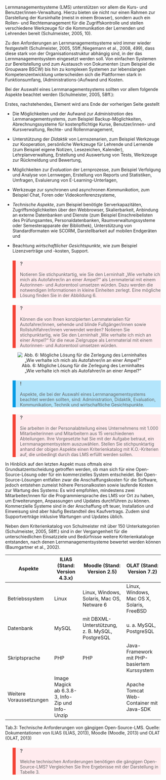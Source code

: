 <!-- filename: 04_Lernmanagementsysteme_Lernende_und_Kurse_verwalten.md -->
<!-- title: Lernmanagementsysteme: Lernende und Kurse verwalten -->

Lernmanagementsysteme (LMS) unterstützen vor allem die Kurs- und Benutzer/innen-Verwaltung. Hierzu bieten sie nicht nur einen Rahmen zur Darstellung der Kursinhalte (meist in einem Browser), sondern auch ein Rollen- und Rechtemanagement für die Zugriffskontrolle und stellen verschiedene Werkzeuge für die Kommunikation der Lernenden und Lehrenden bereit (Schulmeister, 2005, 10).

Zu den Anforderungen an Lernmanagementsysteme wird immer wieder festgestellt (Schulmeister, 2005, 55ff.;Niegemann et al., 2008, 499), dass diese stark von der Organisationsstruktur abhängig sind, in der das Lernmanagementsystem eingesetzt werden soll. Von einfachen Systemen zur Bereitstellung und zum Austausch von Dokumenten (zum Beispiel die Groupware BSCW) bis hin zu komplexen Systemen zur lebenslangen Kompetenzentwicklung unterscheiden sich die Plattformen stark in Funktionsumfang, (Administrations-)Aufwand und Kosten.

Bei der Auswahl eines Lernmanagementsystems sollten vor allem folgende Aspekte beachtet werden (Schulmeister, 2005, 58ff.):

Erstes, nachstehendes, Element wird ans Ende der vorherigen Seite gestellt

- Die Möglichkeiten und der Aufwand zur *Administration* des Lernmanagementsystems, zum Beispiel Backup-Möglichkeiten, Abrechnungssysteme für kostenpflichtige Kurse, Benutzer/innen- und Kursverwaltung, Rechte- und Rollenmanagement,
- Unterstützung der *Didaktik* von Lernszenarien, zum Beispiel Werkzeuge zur Kooperation, persönliche Werkzeuge für Lehrende und Lernende (zum Beispiel eigene Notizen, Lesezeichen, Kalender), Lehrplanverwaltung, Erstellung und Auswertung von Tests, Werkzeuge zur Rückmeldung und Bewertung,

- Möglichkeiten zur *Evaluation* der Lernprozesse, zum Beispiel Verfolgung und Analyse von Lernwegen, Erstellung von Reports und Statistiken, Umfragen, Evaluierung von E-Learning-Unterlagen,
- Werkzeuge zur synchronen und asynchronen *Kommunikation*, zum Beispiel Chat, Foren oder Videokonferenzsysteme,
- *Technische Aspekte*, zum Beispiel benötigte Serverkapazitäten, Zugriffsmöglichkeiten über den Webbrowser, Skalierbarkeit, Anbindung an externe Datenbanken und Dienste (zum Beispiel Einschreibelisten des Prüfungsamtes, Personaldatenbanken, Raumverwaltungssysteme oder Semesterapparate der Bibliothek), Unterstützung von Standardformaten wie SCORM, Darstellbarkeit auf mobilen Endgeräten und
- Beachtung *wirtschaftlicher Gesichtspunkte*, wie zum Beispiel Lizenzverträge und -kosten, Support.

<blockquote style="background: #FFEBEE; border-left: 10px solid #F44336">

### ?

Notieren Sie stichpunktartig, wie Sie den Lerninhalt „Wie verhalte ich mich als Autofahrer/in an einer Ampel?“ als Lernmaterial mit einem Autorinnen- und Autorentool umsetzen würden. Dazu werden die notwendigen Informationen in kleine Einheiten zerlegt. Eine mögliche Lösung finden Sie in der Abbildung 6.

</blockquote>

<blockquote style="background: #FFEBEE; border-left: 10px solid #F44336">

### ?

Können die von Ihnen konzipierten Lernmaterialien für Autofahrer/innen, sehende und blinde Fußgänger/innen sowie Rollstuhlfahrer/innen verwendet werden? Notieren Sie stichpunktartig, wie Sie den Lerninhalt „Wie verhalte ich mich an einer Ampel?“ für die neue Zielgruppe als Lernmaterial mit einem Autorinnen- und Autorentool umsetzen würden.

</blockquote>

<center><figure>
  <img src="https://raw.githubusercontent.com/ed-tech-at/L3T/refs/heads/main/07_Informationssysteme/img/06_Mögliche_Lösung_für_die_Zerlegung_des_Lerninhaltes_Wie_verhalte_ich_mich_als_Aut.png" alt="Abb. 6: Mögliche Lösung für die Zerlegung des Lerninhaltes „Wie verhalte ich mich als Autofahrer/in an einer Ampel?“">
  <figcaption>Abb. 6: Mögliche Lösung für die Zerlegung des Lerninhaltes „Wie verhalte ich mich als Autofahrer/in an einer Ampel?“</figcaption>
</figure></center>


<blockquote style="background: #B3E5FC; border-left: 10px solid #039BE5">

### !

Aspekte, die bei der Auswahl eines Lernmanagementsystems beachtet werden sollten, sind: Administration, Didaktik, Evaluation, Kommunikation, Technik und wirtschaftliche Gesichtspunkte.

</blockquote>

<blockquote style="background: #FFEBEE; border-left: 10px solid #F44336">

### ?

Sie arbeiten in der Personalabteilung eines Unternehmens mit 1.000 Mitarbeiterinnen und Mitarbeitern aus 15 verschiedenen Abteilungen. Ihre Vorgesetzte hat Sie mit der Aufgabe betraut, ein Lernmanagementsystem auszuwählen. Stellen Sie stichpunktartig anhand der obigen Aspekte einen Kriterienkatalog mit K.O.-Kriterien auf, die unbedingt durch das LMS erfüllt werden sollen.

</blockquote>

In Hinblick auf den letzten Aspekt muss oftmals eine Grundsatzentscheidung getroffen werden, ob man sich für eine Open-Source-Lösung oder für ein kommerzielles System entscheidet. Bei Open-Source-Lösungen entfallen zwar die Anschaffungskosten für die Software, jedoch entstehen zumeist höhere Personalkosten sowie laufende Kosten zur Wartung des Systems: Es wird empfohlen, mindestens zwei Mitarbeiter/innen für die Programmiersprache des LMS vor Ort zu haben, um Erweiterungen, Anpassungen und Updates durchführen zu können. Kommerzielle Systeme sind in der Anschaffung oft teuer, Installation und Einweisung sind aber häufig Bestandteil des Kaufvertrags. Zudem sind Supportverträge inklusive Wartungen und Updates üblich.

Neben dem Kriterienkatalog von Schulmeister mit über 150 Unterkategorien (Schulmeister, 2005, 58ff.) sind in der Vergangenheit für die unterschiedlichen Einsatzziele und Bedürfnisse weitere Kriterienkataloge entstanden, nach denen Lernmanagementsysteme bewertet werden können (Baumgartner et al., 2002).

| Aspekte | ILIAS (Stand: Version 4.3.x) | Moodle (Stand: Version 2.5) | OLAT (Stand: Version 7.2) |
| --- | --- | --- | --- |
| Betriebssystem | Linux | Linux, Windows, Solaris, Mac OS, Netware 6 | Linux, Windows, Mac OS X, Solaris, FreeBSD |
| Datenbank | MySQL | mit DBXML-Unterstützung, z. B. MySQL, PostgreSQL | u. a. MySQL, PostgreSQL |
| Skriptsprache | PHP | PHP | Java-Framework mit PHP-basiertem Kurssystem |
| Weitere Voraussetzungen | Image Magick ab 6.3.8-3, Info-Zip und Info-Unzip | | Apache Tomcat Web-Container mit Java-SDK |

Tab.3: Technische Anforderungen von gängigen Open-Source-LMS. Quelle: Dokumentationen von ILIAS (ILIAS, 2013), Moodle (Moodle, 2013) und OLAT (OLAT, 2013)

<blockquote style="background: #FFEBEE; border-left: 10px solid #F44336">

### ?

Welche technischen Anforderungen benötigen die gängigen Open-Source-LMS? Vergleichen Sie Ihre Ergebnisse mit der Darstellung in Tabelle 3.

</blockquote>
